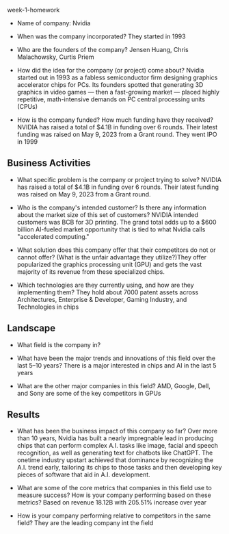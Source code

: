 week-1-homework
* Name of company: Nvidia

* When was the company incorporated? They started in 1993

* Who are the founders of the company? Jensen Huang, Chris Malachowsky, Curtis Priem

* How did the idea for the company (or project) come about? Nvidia started out in 1993 as a fabless semiconductor firm designing graphics accelerator chips for PCs. Its founders spotted that generating 3D graphics in video games — then a fast-growing market — placed highly repetitive, math-intensive demands on PC central processing units (CPUs)

* How is the company funded? How much funding have they received? NVIDIA has raised a total of $4.1B in funding over 6 rounds. Their latest funding was raised on May 9, 2023 from a Grant round. They went IPO in 1999

## Business Activities

* What specific problem is the company or project trying to solve? NVIDIA has raised a total of $4.1B in funding over 6 rounds. Their latest funding was raised on May 9, 2023 from a Grant round.

* Who is the company's intended customer? Is there any information about the market size of this set of customers? NVIDIA intended customers was BCB for 3D printing. The grand total adds up to a $600 billion AI-fueled market opportunity that is tied to what Nvidia calls "accelerated computing."

* What solution does this company offer that their competitors do not or cannot offer? (What is the unfair advantage they utilize?)They offer popularized the graphics processing unit (GPU) and gets the vast majority of its revenue from these specialized chips.

* Which technologies are they currently using, and how are they implementing them? They hold about 7000 patent assets across Architectures, Enterprise & Developer, Gaming Industry, and Technologies in chips

## Landscape

* What field is the company in?

* What have been the major trends and innovations of this field over the last 5&ndash;10 years?
There is a major interested in chips and AI in the last 5 years

* What are the other major companies in this field?
AMD, Google, Dell, and Sony are some of the key competitors in GPUs

## Results

* What has been the business impact of this company so far?
Over more than 10 years, Nvidia has built a nearly impregnable lead in producing chips that can perform complex A.I. tasks like image, facial and speech recognition, as well as generating text for chatbots like ChatGPT. The onetime industry upstart achieved that dominance by recognizing the A.I. trend early, tailoring its chips to those tasks and then developing key pieces of software that aid in A.I. development.

* What are some of the core metrics that companies in this field use to measure success? How is your company performing based on these metrics?
Based on revenue 18.12B with 205.51% increase over year

* How is your company performing relative to competitors in the same field? They are the leading company int the field
